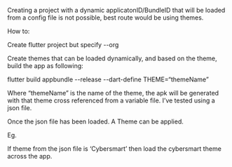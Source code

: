 
Creating a project with a dynamic applicatonID/BundleID that will be loaded from a config file is not possible, best route would be using themes.

How to:

Create flutter project but specify --org

Create themes that can be loaded dynamically, and based on the theme, build the app as following:

flutter build appbundle --release --dart-define THEME=“themeName”

Where “themeName” is the name of the theme, the apk will be generated with that theme
cross referenced from a variable file. I’ve tested using a json file.

Once the json file has been loaded. A Theme can be applied.

Eg. 

If theme from the json file is ‘Cybersmart’ then load the cybersmart theme across the app.
